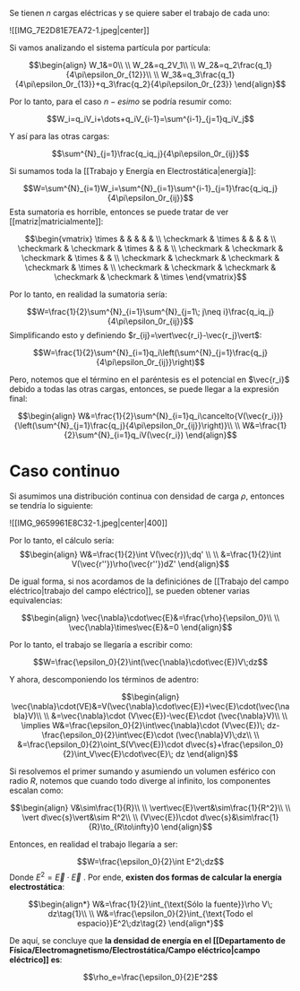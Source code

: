 
Se tienen $n$ cargas eléctricas y se quiere saber el trabajo de cada uno: 

![[IMG_7E2D81E7EA72-1.jpeg|center]]

Si vamos analizando el sistema partícula por partícula: 

$$\begin{align}
W_1&=0\\  \\
W_2&=q_2V_1\\  \\
W_2&=q_2\frac{q_1}{4\pi\epsilon_0r_{12}}\\  \\
W_3&=q_3\frac{q_1}{4\pi\epsilon_0r_{13}}+q_3\frac{q_2}{4\pi\epsilon_0r_{23}}
\end{align}$$

Por lo tanto, para el caso $n-esimo$ se podría resumir como: 

$$W_i=q_iV_i+\dots+q_iV_{i-1}=\sum^{i-1}_{j=1}q_iV_j$$

Y así para las otras cargas: 

$$\sum^{N}_{j=1}\frac{q_iq_j}{4\pi\epsilon_0r_{ij}}$$

Si sumamos toda la [[Trabajo y Energía en Electrostática|energía]]:

$$W=\sum^{N}_{i=1}W_i=\sum^{N}_{i=1}\sum^{i-1}_{j=1}\frac{q_iq_j}{4\pi\epsilon_0r_{ij}}$$ 
Esta sumatoria es horrible, entonces se puede tratar de ver [[matriz|matricialmente]]: 

$$\begin{vmatrix}
\times &  &  &  &  &  \\
\checkmark & \times &  &  &  &  \\
\checkmark & \checkmark & \times &  &  &  \\
\checkmark & \checkmark & \checkmark & \times &  &  \\
\checkmark & \checkmark & \checkmark & \checkmark & \times &  \\
\checkmark & \checkmark & \checkmark & \checkmark & \checkmark & \times
\end{vmatrix}$$

Por lo tanto, en realidad la sumatoria sería: 

$$W=\frac{1}{2}\sum^{N}_{i=1}\sum^{N}_{j=1\; j\neq i}\frac{q_iq_j}{4\pi\epsilon_0r_{ij}}$$ 
Simplificando esto y definiendo $r_{ij}=\vert\vec{r_i}-\vec{r_j}\vert$: 

$$W=\frac{1}{2}\sum^{N}_{i=1}q_i\left(\sum^{N}_{j=1}\frac{q_j}{4\pi\epsilon_0r_{ij}}\right)$$

Pero, notemos que el término en el paréntesis es el potencial en $\vec{r_i}$ debido a todas las otras cargas, entonces, se puede llegar a la expresión final: 

$$\begin{align}
W&=\frac{1}{2}\sum^{N}_{i=1}q_i\cancelto{V(\vec{r_i})}{\left(\sum^{N}_{j=1}\frac{q_j}{4\pi\epsilon_0r_{ij}}\right)}\\  \\
W&=\frac{1}{2}\sum^{N}_{i=1}q_iV(\vec{r_i})
\end{align}$$


# Caso continuo 

Si asumimos una distribución continua con densidad de carga $\rho$, entonces se tendría lo siguiente: 

![[IMG_9659961E8C32-1.jpeg|center|400]]

Por lo tanto, el cálculo sería: 
$$\begin{align}
W&=\frac{1}{2}\int V(\vec{r})\;dq' \\  \\
&=\frac{1}{2}\int V(\vec{r''})\rho(\vec{r''})dZ'
\end{align}$$

De igual forma, si nos acordamos de la definiciónes de [[Trabajo del campo eléctrico|trabajo del campo eléctrico]], se pueden obtener varias equivalencias: 

$$\begin{align}
\vec{\nabla}\cdot\vec{E}&=\frac{\rho}{\epsilon_0}\\  \\
\vec{\nabla}\times\vec{E}&=0
\end{align}$$

Por lo tanto, el trabajo se llegaría a escribir como: 

$$W=\frac{\epsilon_0}{2}\int(\vec{\nabla}\cdot\vec{E})V\;dz$$

Y ahora, descomponiendo los términos de adentro: 

$$\begin{align} 
\vec{\nabla}\cdot(VE)&=V(\vec{\nabla}\cdot\vec{E})+\vec{E}\cdot(\vec{\nabla}V)\\  \\
&=\vec{\nabla}\cdot (V\vec{E})-\vec{E}\cdot (\vec{\nabla}V)\\ \\
\implies W&=\frac{\epsilon_0}{2}\int\vec{\nabla}\cdot (V\vec{E})\; dz-\frac{\epsilon_0}{2}\int\vec{E}\cdot (\vec{\nabla}V)\;dz\\  \\
&=\frac{\epsilon_0}{2}\oint_S(V\vec{E})\cdot d\vec{s}+\frac{\epsilon_0}{2}\int_V\vec{E}\cdot\vec{E}\; dz
\end{align}$$


Si resolvemos el primer sumando y asumiendo un volumen esférico con radio $R$, notemos que cuando todo diverge al infinito, los componentes escalan como: 

$$\begin{align}
V&\sim\frac{1}{R}\\  \\
\vert\vec{E}\vert&\sim\frac{1}{R^2}\\  \\
\vert d\vec{s}\vert&\sim R^2\\  \\
(V\vec{E})\cdot d\vec{s}&\sim\frac{1}{R}\to_{R\to\infty}0
\end{align}$$

Entonces, en realidad el trabajo llegaría a ser: 

$$W=\frac{\epsilon_0}{2}\int E^2\;dz$$ 
Donde $E^2=\vec{E}\cdot\vec{E}$ . Por ende, **existen dos formas de calcular la energía electrostática**: 

$$\begin{align*}
W&=\frac{1}{2}\int_{\text{Sólo la fuente}}\rho V\; dz\tag{1}\\ \\ 
W&=\frac{\epsilon_0}{2}\int_{\text{Todo el espacio}}E^2\;dz\tag{2}
\end{align*}$$


De aquí, se concluye que **la densidad de energía en el [[Departamento de Física/Electromagnetismo/Electrostática/Campo eléctrico|campo eléctrico]] es**: 

$$\rho_e=\frac{\epsilon_0}{2}E^2$$

